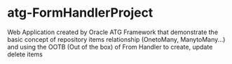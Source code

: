 # atg-FormHandlerProject
Web Application created by Oracle ATG Framework that demonstrate the basic concept of repository items relationship (OnetoMany, ManytoMany...) and using the OOTB (Out of the box) of From Handler to create, update delete items
